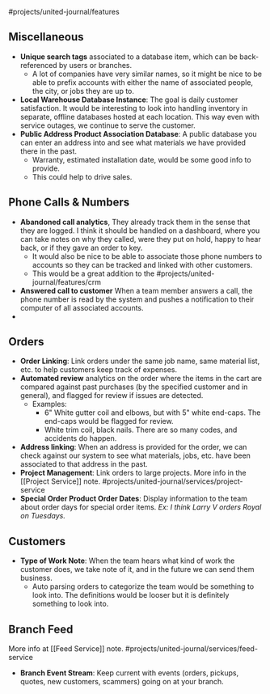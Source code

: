 #projects/united-journal/features

## Miscellaneous 
- **Unique search tags** associated to a database item, which can be back-referenced by users or branches.
	- A lot of companies have very similar names, so it might be nice to be able to prefix accounts with either the name of associated people, the city, or jobs they are up to. 
- **Local Warehouse Database Instance**: The goal is daily customer satisfaction. It would be interesting to look into handling inventory in separate, offline databases hosted at each location. This way even with service outages, we continue to serve the customer.
- **Public Address Product Association Database**: A public database you can enter an address into and see what materials we have provided there in the past. 
	- Warranty, estimated installation date, would be some good info to provide.
	- This could help to drive sales.

## Phone Calls & Numbers
- **Abandoned call analytics**, They already track them in the sense that they are logged. I think it should be handled on a dashboard, where you can take notes on why they called, were they put on hold, happy to hear back, or if they gave an order to key. 
	- It would also be nice to be able to associate those phone numbers to accounts so they can be tracked and linked with other customers.
	- This would be a great addition to the #projects/united-journal/features/crm 
- **Answered call to customer** When a team member answers a call, the phone number is read by the system and pushes a notification to their computer of all associated accounts.
- 

## Orders
- **Order Linking**: Link orders under the same job name, same material list, etc. to help customers keep track of expenses.
- **Automated review** analytics on the order where the items in the cart are compared against past purchases (by the specified customer and in general), and flagged for review if issues are detected. 
	- Examples:
		- 6" White gutter coil and elbows, but with 5" white end-caps. The end-caps would be flagged for review. 
		- White trim coil, black nails. There are so many codes, and accidents do happen.
- **Address linking**: When an address is provided for the order, we can check against our system to see what materials, jobs, etc. have been associated to that address in the past.
- **Project Management**: Link orders to large projects. More info in the [[Project Service]] note. #projects/united-journal/services/project-service
- **Special Order Product Order Dates**: Display information to the team about order days for special order items. *Ex: I think Larry V orders Royal on Tuesdays.*

## Customers
- **Type of Work Note**: When the team hears what kind of work the customer does, we take note of it, and in the future we can send them business. 
	- Auto parsing orders to categorize the team would be something to look into. The definitions would be looser but it is definitely something to look into.


## Branch Feed
More info at [[Feed Service]] note. 
#projects/united-journal/services/feed-service 
- **Branch Event Stream**: Keep current with events (orders, pickups, quotes, new customers, scammers) going on at your branch. 